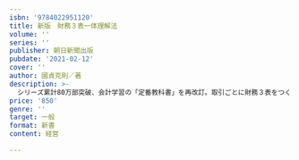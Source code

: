 ```yaml
---
isbn: '9784022951120'
title: 新版　財務３表一体理解法
volume: ''
series: ''
publisher: 朝日新聞出版
pubdate: '2021-02-12'
cover: ''
author: 國貞克則／著
description: >-
  シリーズ累計80万部突破、会計学習の「定番教科書」を再改訂。取引ごとに財務３表をつくる「会計ドリル」はそのままに、初学者を意識して会計の基本から読み解き方まで基礎重視の構成に再編成。読みやすさもアップ、全ビジネスパーソン必読！
price: '850'
genre: ''
target: 一般
format: 新書
content: 経営

---
```

